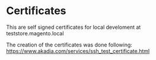 # Certificates

This are self signed certificates for local develoment at teststore.magento.local

The creation of the certificates was done following:
https://www.akadia.com/services/ssh_test_certificate.html